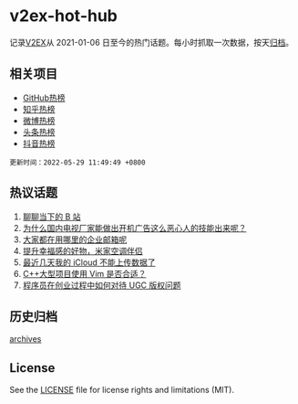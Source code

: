 # v2ex-hot-hub

 记录[V2EX](https://www.v2ex.com/)从 2021-01-06 日至今的热门话题。每小时抓取一次数据，按天[归档](archives)。
 
 ## 相关项目

- [GitHub热榜](https://github.com/snaildev/github-hot-hub)
- [知乎热榜](https://github.com/snaildev/zhihu-hot-hub)
- [微博热榜](https://github.com/snaildev/weibo-hot-hub)
- [头条热榜](https://github.com/snaildev/toutiao-hot-hub)
- [抖音热榜](https://github.com/snaildev/douyin-hot-hub)


 `更新时间：2022-05-29 11:49:49 +0800`

## 热议话题

1. [聊聊当下的 B 站](https://www.v2ex.com/t/855846)
1. [为什么国内电视厂家能做出开机广告这么恶心人的技能出来呢？](https://www.v2ex.com/t/855932)
1. [大家都在用哪里的企业邮箱呢](https://www.v2ex.com/t/855852)
1. [提升幸福感的好物，米家空调伴侣](https://www.v2ex.com/t/855828)
1. [最近几天我的 iCloud 不能上传数据了](https://www.v2ex.com/t/855822)
1. [C++大型项目使用 Vim 是否合适？](https://www.v2ex.com/t/855829)
1. [程序员在创业过程中如何对待 UGC 版权问题](https://www.v2ex.com/t/855862)

## 历史归档

[archives](archives)

## License

See the [LICENSE](LICENSE) file for license rights and limitations (MIT).
